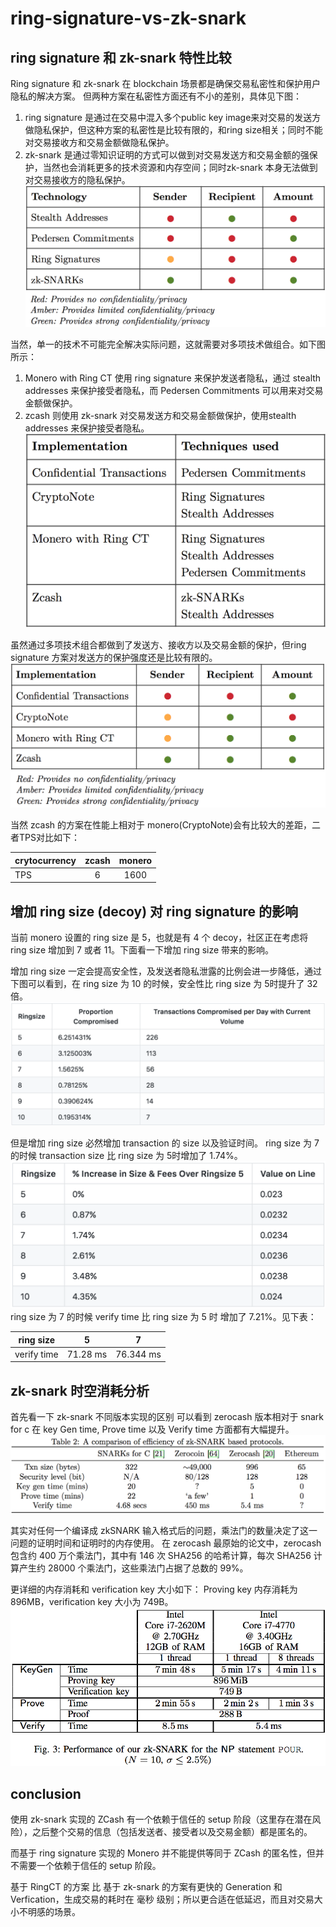 # ring-signature-vs-zk-snark

## ring signature 和 zk-snark 特性比较

Ring signature 和 zk-snark 在 blockchain 场景都是确保交易私密性和保护用户隐私的解决方案。
但两种方案在私密性方面还有不小的差别，具体见下图：
1. ring signature 是通过在交易中混入多个public key image来对交易的发送方做隐私保护，但这种方案的私密性是比较有限的，和ring size相关；同时不能对交易接收方和交易金额做隐私保护。
2. zk-snark 是通过零知识证明的方式可以做到对交易发送方和交易金额的强保护，当然也会消耗更多的技术资源和内存空间；同时zk-snark 本身无法做到对交易接收方的隐私保护。
![image](https://github.com/nil-zhang/ring-signature-vs-zk-snark/blob/master/images_folder/key%20technology.png)

当然，单一的技术不可能完全解决实际问题，这就需要对多项技术做组合。如下图所示：
1. Monero with Ring CT 使用 ring signature 来保护发送者隐私，通过 stealth addresses 来保护接受者隐私，而 Pedersen Commitments 可以用来对交易金额做保护。
2. zcash 则使用 zk-snark 对交易发送方和交易金额做保护，使用stealth addresses 来保护接受者隐私。
![image](https://github.com/nil-zhang/ring-signature-vs-zk-snark/blob/master/images_folder/implementation1.png)

虽然通过多项技术组合都做到了发送方、接收方以及交易金额的保护，但ring signature 方案对发送方的保护强度还是比较有限的。
![image](https://github.com/nil-zhang/ring-signature-vs-zk-snark/blob/master/images_folder/implementation2.png)

当然 zcash 的方案在性能上相对于 monero(CryptoNote)会有比较大的差距，二者TPS对比如下：

|  crytocurrency     | zcash     | monero     |
| ---------- | :-----------:  | :-----------: |
| TPS     | 6     | 1600     |

## 增加 ring size (decoy) 对 ring signature 的影响

当前 monero 设置的 ring size 是 5，也就是有 4 个 decoy，社区正在考虑将 ring size 增加到 7 或者 11。下面看一下增加 ring size 带来的影响。

增加 ring size 一定会提高安全性，及发送者隐私泄露的比例会进一步降低，通过下图可以看到，在 ring size 为 10 的时候，安全性比 ring size 为 5时提升了 32 倍。
![image](https://github.com/nil-zhang/ring-signature-vs-zk-snark/blob/master/images_folder/ringsize1.png)

但是增加 ring size 必然增加 transaction 的 size 以及验证时间。
ring size 为 7 的时候 transaction size 比 ring size 为 5时增加了 1.74%。
![image](https://github.com/nil-zhang/ring-signature-vs-zk-snark/blob/master/images_folder/ringsize2.png)
ring size 为 7 的时候 verify time 比 ring size 为 5 时 增加了 7.21%。见下表：

|  ring size     | 5     | 7     |
| ---------- | :-----------:  | :-----------: |
| verify time     | 71.28 ms     | 76.344 ms     |

## zk-snark 时空消耗分析

首先看一下 zk-snark 不同版本实现的区别
可以看到 zerocash 版本相对于 snark for c 在 key Gen time, Prove time 以及 Verify time 方面都有大幅提升。
![image](https://github.com/nil-zhang/ring-signature-vs-zk-snark/blob/master/images_folder/zk-snark%20based%20protocols.png)

其实对任何一个编译成 zkSNARK 输入格式后的问题，乘法门的数量决定了这一问题的证明时间和证明时的内存使用。
在 zerocash 最原始的论文中，zerocash 包含约 400 万个乘法门，其中有 146 次 SHA256 的哈希计算，每次 SHA256 计算产生约 28000 个乘法门，这些乘法门占据了总数的 99%。

更详细的内存消耗和 verification key 大小如下：
Proving key 内存消耗为 896MB，verification key 大小为 749B。
![image](https://github.com/nil-zhang/ring-signature-vs-zk-snark/blob/master/images_folder/zk-snark-performace1.png)

## conclusion

使用 zk-snark 实现的 ZCash 有一个依赖于信任的 setup 阶段（这里存在潜在风险），之后整个交易的信息（包括发送者、接受者以及交易金额）都是匿名的。

而基于 ring signature 实现的 Monero 并不能提供等同于 ZCash 的匿名性，但并不需要一个依赖于信任的 setup 阶段。

基于 RingCT 的方案 比 基于 zk-snark 的方案有更快的 Generation 和 Verfication，生成交易的耗时在 毫秒 级别；所以更合适在低延迟，而且对交易大小不明感的场景。
